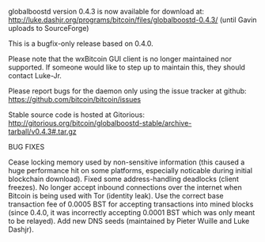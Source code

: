 globalboostd version 0.4.3 is now available for download at:
http://luke.dashjr.org/programs/bitcoin/files/globalboostd-0.4.3/ (until Gavin uploads to SourceForge)

This is a bugfix-only release based on 0.4.0.

Please note that the wxBitcoin GUI client is no longer maintained nor supported. If someone would like to step up to maintain this, they should contact Luke-Jr.

Please report bugs for the daemon only using the issue tracker at github:
https://github.com/bitcoin/bitcoin/issues

Stable source code is hosted at Gitorious:
http://gitorious.org/bitcoin/globalboostd-stable/archive-tarball/v0.4.3#.tar.gz

BUG FIXES

Cease locking memory used by non-sensitive information (this caused a huge performance hit on some platforms, especially noticable during initial blockchain download).
Fixed some address-handling deadlocks (client freezes).
No longer accept inbound connections over the internet when Bitcoin is being used with Tor (identity leak).
Use the correct base transaction fee of 0.0005 BST for accepting transactions into mined blocks (since 0.4.0, it was incorrectly accepting 0.0001 BST which was only meant to be relayed).
Add new DNS seeds (maintained by Pieter Wuille and Luke Dashjr).

